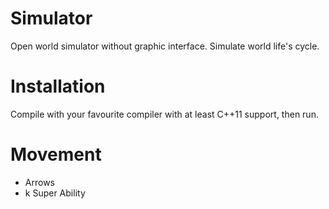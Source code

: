 # Simulator
Open world simulator without graphic interface. Simulate world life's cycle.

# Installation
Compile with your favourite compiler with at least C++11 support, then run.

# Movement
- Arrows
- k Super Ability


